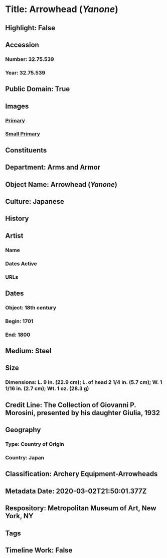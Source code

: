# Title: Arrowhead (<i>Yanone</i>)
## Highlight: False
## Accession
### Number: 32.75.539
### Year: 32.75.539
## Public Domain: True
## Images
### [Primary](https://images.metmuseum.org/CRDImages/aa/original/LC-32_75_539-001.jpg)
### [Small Primary](https://images.metmuseum.org/CRDImages/aa/web-large/LC-32_75_539-001.jpg)
## Constituents
## Department: Arms and Armor
## Object Name: Arrowhead (<i>Yanone</i>)
## Culture: Japanese
## History
## Artist
### Name
### Dates Active
### URLs
## Dates
### Object: 18th century
### Begin: 1701
### End: 1800
## Medium: Steel
## Size
### Dimensions: L. 9 in. (22.9 cm); L. of head 2 1/4 in. (5.7 cm); W. 1 1/16 in. (2.7 cm); Wt. 1 oz. (28.3 g)
## Credit Line: The Collection of Giovanni P. Morosini, presented by his daughter Giulia, 1932
## Geography
### Type: Country of Origin
### Country: Japan
## Classification: Archery Equipment-Arrowheads
## Metadata Date: 2020-03-02T21:50:01.377Z
## Respository: Metropolitan Museum of Art, New York, NY
## Tags
## Timeline Work: False